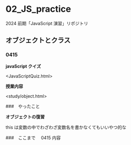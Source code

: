 # 02_JS_practice

2024 前期「JavaScript 演習」リポジトリ

## オブジェクトとクラス

### 0415

**javaScript クイズ**

<JavaScriptQuiz.html>

**授業内容**

<study/object.html>

###　やったこと

**オブジェクトの復習**

this は変数の中でわざわざ変数名を書かなくてもいいやつ的な

###　ここまで　 0415 内容
